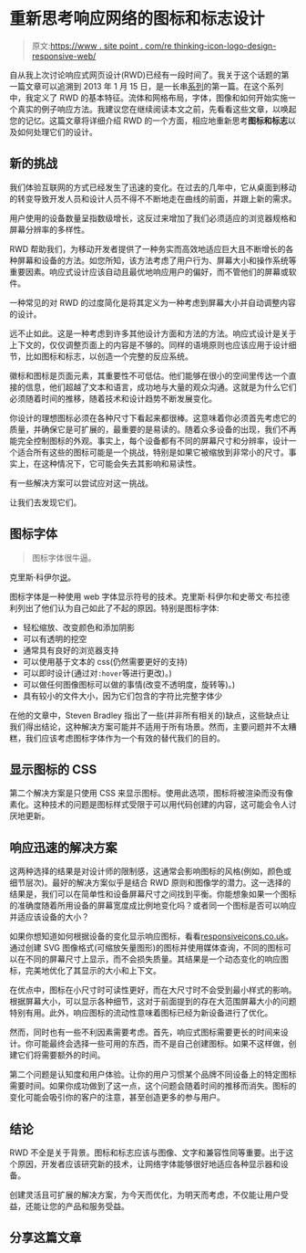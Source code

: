 # 重新思考响应网络的图标和标志设计

> 原文:[https://www . site point . com/re thinking-icon-logo-design-responsive-web/](https://www.sitepoint.com/rethinking-icon-logo-design-responsive-web/)

自从我上次讨论响应式网页设计(RWD)已经有一段时间了。我关于这个话题的第一篇文章可以追溯到 2013 年 1 月 15 日，是一长串[系列](https://www.sitepoint.com/series/understanding-responsive-web-design/)的第一篇。在这个系列中，我定义了 RWD 的基本特征。流体和网格布局，字体，图像和如何开始实施一个真实的例子响应方法。我建议您在继续阅读本文之前，先看看这些文章，以唤起您的记忆。这篇文章将详细介绍 RWD 的一个方面，相应地重新思考**图标和标志**以及如何处理它们的设计。

## 新的挑战

我们体验互联网的方式已经发生了迅速的变化。在过去的几年中，它从桌面到移动的转变导致开发人员和设计人员不得不不断地走在曲线的前面，并跟上新的需求。

用户使用的设备数量呈指数级增长，这反过来增加了我们必须适应的浏览器规格和屏幕分辨率的多样性。

RWD 帮助我们，为移动开发者提供了一种务实而高效地适应巨大且不断增长的各种屏幕和设备的方法。如您所知，该方法考虑了用户行为、屏幕大小和操作系统等重要因素。响应式设计应该自动且最优地响应用户的偏好，而不管他们的屏幕或软件。

一种常见的对 RWD 的过度简化是将其定义为一种考虑到屏幕大小并自动调整内容的设计。

远不止如此。这是一种考虑到许多其他设计方面和方法的方法。响应式设计是关于上下文的，仅仅调整页面上的内容是不够的。同样的语境原则也应该应用于设计细节，比如图标和标志，以创造一个完整的反应系统。

徽标和图标是页面元素，其重要性不可低估。他们能够在很小的空间里传达一个直接的信息，他们超越了文本和语言，成功地与大量的观众沟通。这就是为什么它们必须随着时间的推移，随着技术和设计趋势不断发展变化。

你设计的理想图标必须在各种尺寸下看起来都很棒。这意味着你必须首先考虑它的质量，并确保它是可扩展的，最重要的是易读的。随着众多设备的出现，我们不再能完全控制图标的外观。事实上，每个设备都有不同的屏幕尺寸和分辨率，设计一个适合所有这些的图标可能是一个挑战，特别是如果它被缩放到非常小的尺寸。事实上，在这种情况下，它可能会失去其影响和易读性。

有一些解决方案可以尝试应对这一挑战。

让我们去发现它们。

## 图标字体

> 图标字体很牛逼。

克里斯·科伊尔[说](http://css-tricks.com/examples/IconFont/)。

图标字体是一种使用 web 字体显示符号的技术。克里斯·科伊尔和史蒂文·布拉德利列出了他们认为自己如此了不起的原因。特别是图标字体:

*   轻松缩放、改变颜色和添加阴影
*   可以有透明的挖空
*   通常具有良好的浏览器支持
*   可以使用基于文本的 css(仍然需要更好的支持)
*   可以即时设计(通过对`:hover`等进行更改)。)
*   可以做任何图像图标可以做的事情(改变不透明度，旋转等)。)
*   具有较小的文件大小，因为它们包含的字符比完整字体少

在他的文章中，Steven Bradley 指出了一些(并非所有相关的)缺点，这些缺点让我们得出结论，这种解决方案可能并不适用于所有场景。然而，主要问题并不太糟糕，我们应该考虑图标字体作为一个有效的替代我们的目的。

## 显示图标的 CSS

第二个解决方案是只使用 CSS 来显示图标。使用此选项，图标将被渲染而没有像素化。这种技术的问题是图标样式受限于可以用代码创建的内容，这可能会令人讨厌地更新。

## 响应迅速的解决方案

这两种选择的结果是对设计师的限制感，这通常会影响图标的风格(例如，颜色或细节层次)。最好的解决方案似乎是结合 RWD 原则和图像学的潜力。这一选择的结果是，我们可以在简单性和设备屏幕尺寸之间找到平衡。你能想象如果一个图标的准确度随着所用设备的屏幕宽度成比例地变化吗？或者同一个图标是否可以响应并适应该设备的大小？

如果你想知道如何根据设备的变化显示响应图标，看看[responsiveicons.co.uk](http://responsiveicons.co.uk/)。通过创建 SVG 图像格式(可缩放矢量图形)的图标并使用媒体查询，不同的图标可以在不同的屏幕尺寸上显示，而不会损失质量。其结果是一个动态变化的响应图标，完美地优化了其显示的大小和上下文。

在优点中，图标在小尺寸时可读性更好，而在大尺寸时不会受到最小样式的影响。根据屏幕大小，可以显示各种细节，这对于前面提到的存在大范围屏幕大小的问题特别有用。此外，响应图标的流动性意味着图标已经为新设备进行了优化。

然而，同时也有一些不利因素需要考虑。首先，响应式图标需要更长的时间来设计。你可能最终会选择一些可用的东西，而不是自己创建图标。如果不这样做，创建它们将需要额外的时间。

第二个问题是认知度和用户体验。让你的用户习惯某个品牌不同设备上的特定图标需要时间。如果你成功做到了这一点，这个问题会随着时间的推移而消失。图标的变化可能会吸引你的客户的注意，甚至创造更多的参与用户。

## 结论

RWD 不全是关于背景。图标和标志应该与图像、文字和兼容性同等重要。出于这个原因，开发者应该研究新的技术，让网络字体能够很好地适应各种显示器和设备。

创建灵活且可扩展的解决方案，为今天而优化，为明天而考虑，不仅能让用户受益，还能让您的产品和服务受益。

## 分享这篇文章